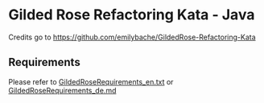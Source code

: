 # Gilded Rose Refactoring Kata - Java

Credits go to https://github.com/emilybache/GildedRose-Refactoring-Kata

## Requirements

Please refer to [GildedRoseRequirements_en.txt](GildedRoseRequirements_en.txt) or [GildedRoseRequirements_de.md](GildedRoseRequirements_de.md)
